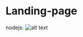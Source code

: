 # Landing-page

nodejs:
![alt text][logo]

[logo]: https://dashboard.snapcraft.io/site_media/appmedia/2018/05/Artboard_4.png
